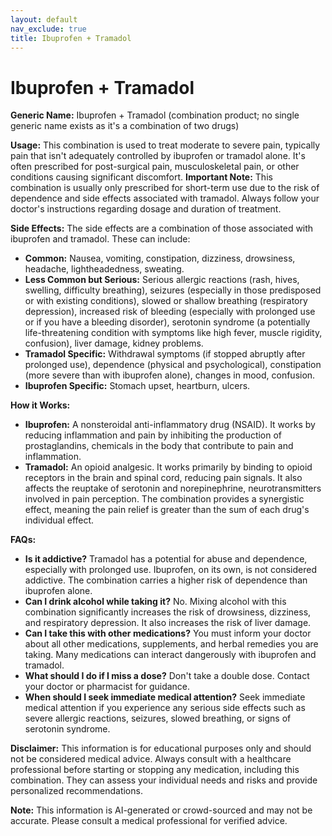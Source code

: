 ```yaml
---
layout: default
nav_exclude: true
title: Ibuprofen + Tramadol
---
```


# Ibuprofen + Tramadol

**Generic Name:** Ibuprofen + Tramadol (combination product; no single generic name exists as it's a combination of two drugs)

**Usage:**  This combination is used to treat moderate to severe pain, typically pain that isn't adequately controlled by ibuprofen or tramadol alone.  It's often prescribed for post-surgical pain, musculoskeletal pain, or other conditions causing significant discomfort.  **Important Note:** This combination is usually only prescribed for short-term use due to the risk of dependence and side effects associated with tramadol.  Always follow your doctor's instructions regarding dosage and duration of treatment.

**Side Effects:** The side effects are a combination of those associated with ibuprofen and tramadol.  These can include:

* **Common:** Nausea, vomiting, constipation, dizziness, drowsiness, headache, lightheadedness, sweating.
* **Less Common but Serious:**  Serious allergic reactions (rash, hives, swelling, difficulty breathing), seizures (especially in those predisposed or with existing conditions), slowed or shallow breathing (respiratory depression), increased risk of bleeding (especially with prolonged use or if you have a bleeding disorder), serotonin syndrome (a potentially life-threatening condition with symptoms like high fever, muscle rigidity, confusion), liver damage, kidney problems.
* **Tramadol Specific:**  Withdrawal symptoms (if stopped abruptly after prolonged use), dependence (physical and psychological),  constipation (more severe than with ibuprofen alone), changes in mood, confusion.
* **Ibuprofen Specific:** Stomach upset, heartburn, ulcers.


**How it Works:**

* **Ibuprofen:**  A nonsteroidal anti-inflammatory drug (NSAID). It works by reducing inflammation and pain by inhibiting the production of prostaglandins, chemicals in the body that contribute to pain and inflammation.
* **Tramadol:** An opioid analgesic.  It works primarily by binding to opioid receptors in the brain and spinal cord, reducing pain signals.  It also affects the reuptake of serotonin and norepinephrine, neurotransmitters involved in pain perception. The combination provides a synergistic effect, meaning the pain relief is greater than the sum of each drug's individual effect.


**FAQs:**

* **Is it addictive?** Tramadol has a potential for abuse and dependence, especially with prolonged use. Ibuprofen, on its own, is not considered addictive.  The combination carries a higher risk of dependence than ibuprofen alone.
* **Can I drink alcohol while taking it?** No. Mixing alcohol with this combination significantly increases the risk of drowsiness, dizziness, and respiratory depression. It also increases the risk of liver damage.
* **Can I take this with other medications?**  You must inform your doctor about all other medications, supplements, and herbal remedies you are taking. Many medications can interact dangerously with ibuprofen and tramadol.
* **What should I do if I miss a dose?**  Don't take a double dose.  Contact your doctor or pharmacist for guidance.
* **When should I seek immediate medical attention?** Seek immediate medical attention if you experience any serious side effects such as severe allergic reactions, seizures, slowed breathing, or signs of serotonin syndrome.


**Disclaimer:** This information is for educational purposes only and should not be considered medical advice.  Always consult with a healthcare professional before starting or stopping any medication, including this combination. They can assess your individual needs and risks and provide personalized recommendations.


**Note:** This information is AI-generated or crowd-sourced and may not be accurate. Please consult a medical professional for verified advice.